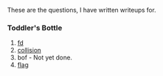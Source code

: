 These are the questions, I have written writeups for.

### Toddler's Bottle

1. [fd](./Toddlers_Bottle/fd.fd.md)
2. [collision](./Toddlers_Bottle/collision/collision.md)
3. bof	-	Not yet done.
4. [flag](./Toddlers_Bottle/flag/flag.md)


